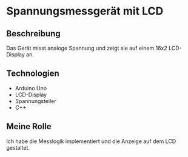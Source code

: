 # Spannungsmessgerät mit LCD

## Beschreibung
Das Gerät misst analoge Spannung und zeigt sie auf einem 16x2 LCD-Display an.

## Technologien
- Arduino Uno
- LCD-Display
- Spannungsteiler
- C++

## Meine Rolle
Ich habe die Messlogik implementiert und die Anzeige auf dem LCD gestaltet.
